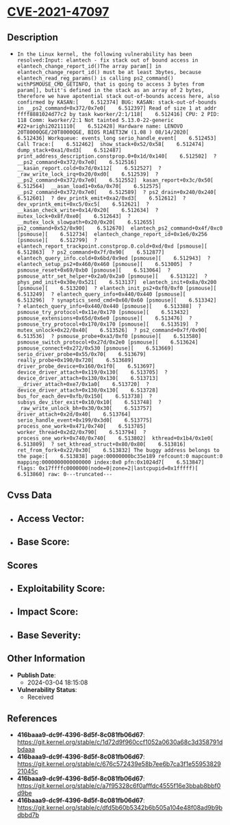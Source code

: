 
# [CVE-2021-47097](https://cve.mitre.org/cgi-bin/cvename.cgi?name=CVE-2021-47097)

## Description

- `In the Linux kernel, the following vulnerability has been resolved:Input: elantech - fix stack out of bound access in elantech_change_report_id()The array param[] in elantech_change_report_id() must be at least 3bytes, because elantech_read_reg_params() is calling ps2_command() withPSMOUSE_CMD_GETINFO, that is going to access 3 bytes from param[], butit's defined in the stack as an array of 2 bytes, therefore we have apotential stack out-of-bounds access here, also confirmed by KASAN:[    6.512374] BUG: KASAN: stack-out-of-bounds in __ps2_command+0x372/0x7e0[    6.512397] Read of size 1 at addr ffff8881024d77c2 by task kworker/2:1/118[    6.512416] CPU: 2 PID: 118 Comm: kworker/2:1 Not tainted 5.13.0-22-generic #22+arighi20211110[    6.512428] Hardware name: LENOVO 20T8000QGE/20T8000QGE, BIOS R1AET32W (1.08 ) 08/14/2020[    6.512436] Workqueue: events_long serio_handle_event[    6.512453] Call Trace:[    6.512462]  show_stack+0x52/0x58[    6.512474]  dump_stack+0xa1/0xd3[    6.512487]  print_address_description.constprop.0+0x1d/0x140[    6.512502]  ? __ps2_command+0x372/0x7e0[    6.512516]  __kasan_report.cold+0x7d/0x112[    6.512527]  ? _raw_write_lock_irq+0x20/0xd0[    6.512539]  ? __ps2_command+0x372/0x7e0[    6.512552]  kasan_report+0x3c/0x50[    6.512564]  __asan_load1+0x6a/0x70[    6.512575]  __ps2_command+0x372/0x7e0[    6.512589]  ? ps2_drain+0x240/0x240[    6.512601]  ? dev_printk_emit+0xa2/0xd3[    6.512612]  ? dev_vprintk_emit+0xc5/0xc5[    6.512621]  ? __kasan_check_write+0x14/0x20[    6.512634]  ? mutex_lock+0x8f/0xe0[    6.512643]  ? __mutex_lock_slowpath+0x20/0x20[    6.512655]  ps2_command+0x52/0x90[    6.512670]  elantech_ps2_command+0x4f/0xc0 [psmouse][    6.512734]  elantech_change_report_id+0x1e6/0x256 [psmouse][    6.512799]  ? elantech_report_trackpoint.constprop.0.cold+0xd/0xd [psmouse][    6.512863]  ? ps2_command+0x7f/0x90[    6.512877]  elantech_query_info.cold+0x6bd/0x9ed [psmouse][    6.512943]  ? elantech_setup_ps2+0x460/0x460 [psmouse][    6.513005]  ? psmouse_reset+0x69/0xb0 [psmouse][    6.513064]  ? psmouse_attr_set_helper+0x2a0/0x2a0 [psmouse][    6.513122]  ? phys_pmd_init+0x30e/0x521[    6.513137]  elantech_init+0x8a/0x200 [psmouse][    6.513200]  ? elantech_init_ps2+0xf0/0xf0 [psmouse][    6.513249]  ? elantech_query_info+0x440/0x440 [psmouse][    6.513296]  ? synaptics_send_cmd+0x60/0x60 [psmouse][    6.513342]  ? elantech_query_info+0x440/0x440 [psmouse][    6.513388]  ? psmouse_try_protocol+0x11e/0x170 [psmouse][    6.513432]  psmouse_extensions+0x65d/0x6e0 [psmouse][    6.513476]  ? psmouse_try_protocol+0x170/0x170 [psmouse][    6.513519]  ? mutex_unlock+0x22/0x40[    6.513526]  ? ps2_command+0x7f/0x90[    6.513536]  ? psmouse_probe+0xa3/0xf0 [psmouse][    6.513580]  psmouse_switch_protocol+0x27d/0x2e0 [psmouse][    6.513624]  psmouse_connect+0x272/0x530 [psmouse][    6.513669]  serio_driver_probe+0x55/0x70[    6.513679]  really_probe+0x190/0x720[    6.513689]  driver_probe_device+0x160/0x1f0[    6.513697]  device_driver_attach+0x119/0x130[    6.513705]  ? device_driver_attach+0x130/0x130[    6.513713]  __driver_attach+0xe7/0x1a0[    6.513720]  ? device_driver_attach+0x130/0x130[    6.513728]  bus_for_each_dev+0xfb/0x150[    6.513738]  ? subsys_dev_iter_exit+0x10/0x10[    6.513748]  ? _raw_write_unlock_bh+0x30/0x30[    6.513757]  driver_attach+0x2d/0x40[    6.513764]  serio_handle_event+0x199/0x3d0[    6.513775]  process_one_work+0x471/0x740[    6.513785]  worker_thread+0x2d2/0x790[    6.513794]  ? process_one_work+0x740/0x740[    6.513802]  kthread+0x1b4/0x1e0[    6.513809]  ? set_kthread_struct+0x80/0x80[    6.513816]  ret_from_fork+0x22/0x30[    6.513832] The buggy address belongs to the page:[    6.513838] page:00000000bc35e189 refcount:0 mapcount:0 mapping:0000000000000000 index:0x0 pfn:0x1024d7[    6.513847] flags: 0x17ffffc0000000(node=0|zone=2|lastcpupid=0x1fffff)[    6.513860] raw: 0---truncated---`

## Cvss Data

- **Access Vector**:
  - 
- **Base Score**:
  - 

## Scores

- **Exploitability Score**:
  - 
- **Impact Score**:
  - 
- **Base Severity**:
  - 

## Other Information

- **Publish Date**:
  - 2024-03-04 18:15:08
- **Vulnerability Status**:
  - Received

## References

- **416baaa9-dc9f-4396-8d5f-8c081fb06d67**: https://git.kernel.org/stable/c/1d72d9f960ccf1052a0630a68c3d358791dbdaaa
- **416baaa9-dc9f-4396-8d5f-8c081fb06d67**: https://git.kernel.org/stable/c/676c572439e58b7ee6b7ca3f1e5595382921045c
- **416baaa9-dc9f-4396-8d5f-8c081fb06d67**: https://git.kernel.org/stable/c/a7f95328c6f0afffdc4555f16e3bbab8bbf0d9be
- **416baaa9-dc9f-4396-8d5f-8c081fb06d67**: https://git.kernel.org/stable/c/dfd5b60b5342b6b505a104e48f08ad9b9bdbbd7b
